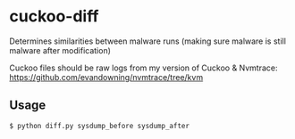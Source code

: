 # cuckoo-diff
Determines similarities between malware runs (making sure malware is still malware after modification)

Cuckoo files should be raw logs from my version of Cuckoo & Nvmtrace: https://github.com/evandowning/nvmtrace/tree/kvm

## Usage
```
$ python diff.py sysdump_before sysdump_after
```
